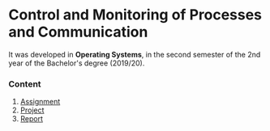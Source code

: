 # Control and Monitoring of Processes and Communication

It was developed in **Operating Systems**, in the second semester of the 2nd year of the Bachelor's degree (2019/20).

### Content

1. [Assignment](assignment.pdf)
2. [Project](project)
3. [Report](report.pdf)
